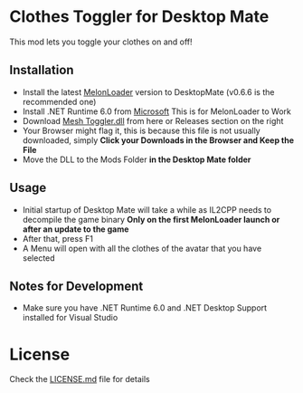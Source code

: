 # Clothes Toggler for Desktop Mate
This mod lets you toggle your clothes on and off!

## Installation
- Install the latest [MelonLoader](https://github.com/LavaGang/MelonLoader/releases/download/v0.6.6/MelonLoader.Installer.exe) version to DesktopMate (v0.6.6 is the recommended one)
- Install .NET Runtime 6.0 from [Microsoft](https://dotnet.microsoft.com/en-us/download/dotnet/thank-you/runtime-desktop-6.0.36-windows-x64-installer) This is for MelonLoader to Work
- Download [Mesh Toggler.dll](https://github.com/SilverMoonDev/Desktop-Mate-Clothes-Toggler/releases/download/Stable/MeshToggler.dll) from here or Releases section on the right
- Your Browser might flag it, this is because this file is not usually downloaded, simply **Click your Downloads in the Browser and Keep the File**
- Move the DLL to the Mods Folder **in the Desktop Mate folder**

## Usage
- Initial startup of Desktop Mate will take a while as IL2CPP needs to decompile the game binary **Only on the first MelonLoader launch or after an update to the game**
- After that, press F1
- A Menu will open with all the clothes of the avatar that you have selected

## Notes for Development
- Make sure you have .NET Runtime 6.0 and .NET Desktop Support installed for Visual Studio
# License
Check the [LICENSE.md](LICENSE.md) file for details
